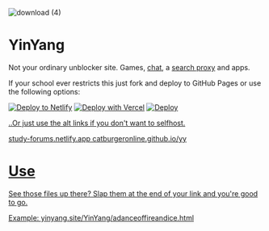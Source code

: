   ![download (4)](https://github.com/glorbatron/YinYang/assets/164063937/ff924f27-c381-4dce-abc7-f5131c017f54)

# YinYang


Not your ordinary unblocker site. Games, [chat](https://voxel.is-a.dev/YinYang/chat.html), a [search proxy](https://voxel.is-a.dev/YinYang/pr0xy.html) and apps.

If your school ever restricts this just fork and deploy to GitHub Pages or use the following options:

<a href="https://app.netlify.com/start/deploy?repository=https://github.com/Flake6/YinYang"><img src="https://www.netlify.com/img/deploy/button.svg" alt="Deploy to Netlify"></a>
<a href="https://vercel.com/new/clone?repository-url=https%3A%2F%2Fgithub.com%2FFlake6%2FYinYang"><img src="https://vercel.com/button" alt="Deploy with Vercel"/></a>
<a href="https://heroku.com/deploy?template=https://github.com/Flake6/YinYang"><img src="https://www.herokucdn.com/deploy/button.svg" alt="Deploy">

..Or just use the alt links if you don't want to selfhost.

study-forums.netlify.app
catburgeronline.github.io/yy

# Use

See those files up there? Slap them at the end of your link and you're good to go.

Example: yinyang.site/YinYang/adanceoffireandice.html
